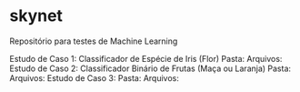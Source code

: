 # skynet

Repositório para testes de Machine Learning

Estudo de Caso 1: Classificador de Espécie de Iris (Flor) 
  Pasta:
  Arquivos:
Estudo de Caso 2: Classificador Binário de Frutas (Maça ou Laranja)
  Pasta:
  Arquivos:
Estudo de Caso 3:
  Pasta:
  Arquivos:

